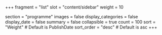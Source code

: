 +++
fragment = "list"
slot = "content/sidebar"
weight = 10

section = "programme"
images = false
display_categories = false
display_date = false
summary = false
collapsible = true
count = 100
sort = "Weight" # Default is PublishDate
sort_order = "desc" # Default is asc
+++
